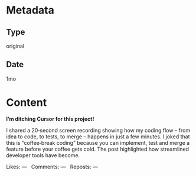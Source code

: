# Metadata

## Type

original

## Date

1mo

# Content

**I’m ditching Cursor for this project!**

I shared a 20‑second screen recording showing how my coding flow – from idea to code, to tests, to merge – happens in just a few minutes.  I joked that this is “coffee‑break coding” because you can implement, test and merge a feature before your coffee gets cold.  The post highlighted how streamlined developer tools have become.

Likes: —   Comments: —   Reposts: —
